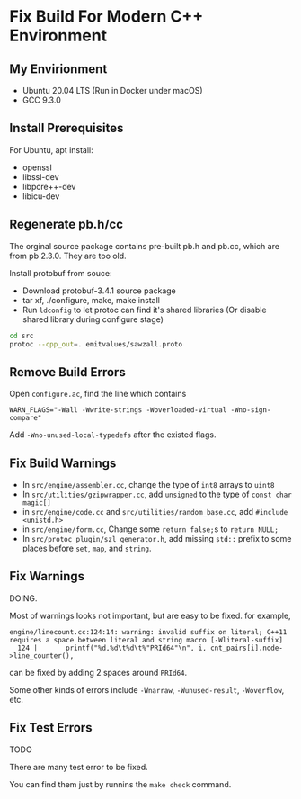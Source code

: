 # Fix Build For Modern C++ Environment

## My Envirionment

- Ubuntu 20.04 LTS (Run in Docker under macOS)
- GCC 9.3.0

## Install Prerequisites

For Ubuntu, apt install:
- openssl
- libssl-dev
- libpcre++-dev
- libicu-dev

## Regenerate pb.h/cc

The orginal source package contains pre-built pb.h and pb.cc, which are from pb 2.3.0.
They are too old.

Install protobuf from souce:

- Download protobuf-3.4.1 source package
- tar xf, ./configure, make, make install
- Run `ldconfig` to let protoc can find it's shared libraries
  (Or disable shared library during configure stage)

```bash
cd src
protoc --cpp_out=. emitvalues/sawzall.proto
```

## Remove Build Errors

Open `configure.ac`, find the line which contains

```make
WARN_FLAGS="-Wall -Wwrite-strings -Woverloaded-virtual -Wno-sign-compare"
```

Add `-Wno-unused-local-typedefs` after the existed flags.

## Fix Build Warnings

- In `src/engine/assembler.cc`, change the type of `int8` arrays to `uint8`
- In `src/utilities/gzipwrapper.cc`, add `unsigned` to the type of `const char magic[]`
- in `src/engine/code.cc` and `src/utilities/random_base.cc`, add `#include <unistd.h>`
- in `src/engine/form.cc`, Change some `return false;`s to `return NULL;`
- In `src/protoc_plugin/szl_generator.h`, add missing `std::` prefix to some places before `set`, `map`, and `string`.

## Fix Warnings

DOING.

Most of warnings looks not important, but are easy to be fixed. for example,

```
engine/linecount.cc:124:14: warning: invalid suffix on literal; C++11 requires a space between literal and string macro [-Wliteral-suffix]
  124 |       printf("%d,%d\t%d\t%"PRId64"\n", i, cnt_pairs[i].node->line_counter(),
```

can be fixed by adding 2 spaces around `PRId64`.

Some other kinds of errors include `-Wnarraw`, `-Wunused-result`, `-Woverflow`, etc.

## Fix Test Errors

TODO

There are many test error to be fixed.

You can find them just by runnins the `make check` command.
